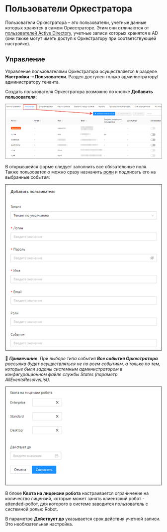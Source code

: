 # Пользователи Оркестратора

Пользователи Оркестратора – это пользователи, учетные данные которых хранятся в самом Оркестраторе. Этим они отличаются от [пользователей Active Directory](https://docs.primo-rpa.ru/primo-rpa/orchestrator/settings/users/ad-users), учетные записи которых хранятся в AD (они также могут иметь доступ к Оркестратору при соответствующей настройке).

## Управление 
Управление пользователями Оркестратора осуществляется в разделе **Настройки ➝ Пользователи**. Раздел доступен только администратору/администратору тенанта.

Создать пользователя Оркестратора возможно по кнопке **Добавить пользователя**:

![](<../../../.gitbook/assets/users-ui.png>)

В открывшейся форме следует заполнить все обязательные поля. Также пользователю можно сразу назначить [роли](https://docs.primo-rpa.ru/primo-rpa/orchestrator/settings/users/roles) и подписать его на выбранные события:

![](<../../../.gitbook/assets/add-user-ui-1.png>)

:small_blue_diamond: ***Примечание***. *При выборе типа события **Все события Оркестратора** рассылка будет осуществляться не по всем событиям, а только по тем, которые были заданы системным администратором в конфигурационном файле службы States (параметр AllEventsResolveList).*

![](<../../../.gitbook/assets/add-user-ui-2.png>)

В блоке **Квота на лицензии робота** настраивается ограничение на количество лицензий, которые может занять клиентский робот - attended-робот, для которого в системе заводится пользователь с системной ролью Robot. 

В параметре **Действует до** указывается срок действия учетной записи. Это необязательная настройка.

